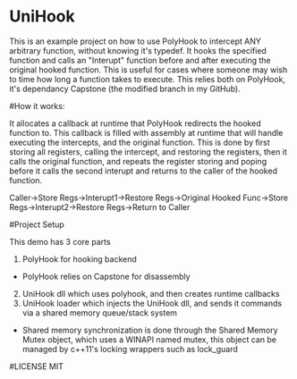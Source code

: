 # UniHook

This is an example project on how to use PolyHook to intercept ANY arbitrary function, without knowing it's typedef. It hooks the specified function and calls an "Interupt" function before and after executing the original hooked function. This is useful for cases where someone may wish to time how long a function takes to execute. This relies both on PolyHook, it's dependancy Capstone (the modified branch in my GitHub).

#How it works:

It allocates a callback at runtime that PolyHook redirects the hooked function to. This callback is filled with assembly at runtime that will handle executing the intercepts, and the original function. This is done by first storing all registers, calling the intercept, and restoring the registers, then it calls the original function, and repeats the register storing and poping before it calls the second interupt and returns to the caller of the hooked function.

Caller->Store Regs->Interupt1->Restore Regs->Original Hooked Func->Store Regs->Interupt2->Restore Regs->Return to Caller

#Project Setup

This demo has 3 core parts

1. PolyHook for hooking backend
  * PolyHook relies on Capstone for disassembly
2. UniHook dll which uses polyhook, and then creates runtime callbacks
3. UniHook loader which injects the UniHook dll, and sends it commands via a shared memory queue/stack system
  * Shared memory synchronization is done through the Shared Memory Mutex object, which uses a WINAPI named mutex, this object can be managed by c++11's locking wrappers such as lock_guard

#LICENSE
MIT
